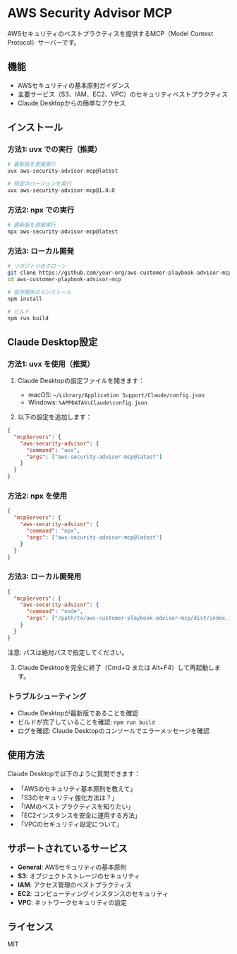 # AWS Security Advisor MCP

AWSセキュリティのベストプラクティスを提供するMCP（Model Context Protocol）サーバーです。

## 機能

- AWSセキュリティの基本原則ガイダンス
- 主要サービス（S3、IAM、EC2、VPC）のセキュリティベストプラクティス
- Claude Desktopからの簡単なアクセス

## インストール

### 方法1: uvx での実行（推奨）

```bash
# 最新版を直接実行
uvx aws-security-advisor-mcp@latest

# 特定のバージョンを実行
uvx aws-security-advisor-mcp@1.0.0
```

### 方法2: npx での実行

```bash
# 最新版を直接実行
npx aws-security-advisor-mcp@latest
```

### 方法3: ローカル開発

```bash
# リポジトリのクローン
git clone https://github.com/your-org/aws-customer-playbook-advisor-mcp.git
cd aws-customer-playbook-advisor-mcp

# 依存関係のインストール
npm install

# ビルド
npm run build
```

## Claude Desktop設定

### 方法1: uvx を使用（推奨）

1. Claude Desktopの設定ファイルを開きます：
   - macOS: `~/Library/Application Support/Claude/config.json`
   - Windows: `%APPDATA%\Claude\config.json`

2. 以下の設定を追加します：

```json
{
  "mcpServers": {
    "aws-security-advisor": {
      "command": "uvx",
      "args": ["aws-security-advisor-mcp@latest"]
    }
  }
}
```

### 方法2: npx を使用

```json
{
  "mcpServers": {
    "aws-security-advisor": {
      "command": "npx",
      "args": ["aws-security-advisor-mcp@latest"]
    }
  }
}
```

### 方法3: ローカル開発用

```json
{
  "mcpServers": {
    "aws-security-advisor": {
      "command": "node",
      "args": ["/path/to/aws-customer-playbook-advisor-mcp/dist/index.js"]
    }
  }
}
```

注意: パスは絶対パスで指定してください。

3. Claude Desktopを完全に終了（Cmd+Q または Alt+F4）して再起動します。

### トラブルシューティング

- Claude Desktopが最新版であることを確認
- ビルドが完了していることを確認: `npm run build`
- ログを確認: Claude Desktopのコンソールでエラーメッセージを確認

## 使用方法

Claude Desktopで以下のように質問できます：

- 「AWSのセキュリティ基本原則を教えて」
- 「S3のセキュリティ強化方法は？」
- 「IAMのベストプラクティスを知りたい」
- 「EC2インスタンスを安全に運用する方法」
- 「VPCのセキュリティ設定について」

## サポートされているサービス

- **General**: AWSセキュリティの基本原則
- **S3**: オブジェクトストレージのセキュリティ
- **IAM**: アクセス管理のベストプラクティス
- **EC2**: コンピューティングインスタンスのセキュリティ
- **VPC**: ネットワークセキュリティの設定

## ライセンス

MIT